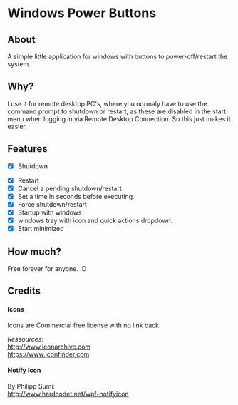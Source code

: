 # Windows Power Buttons

## About
A simple little application for windows with buttons to power-off/restart the system.

## Why?
I use it for remote desktop PC's, where you normaly have to use the command prompt to shutdown or restart, as these are disabled in the start menu when logging in via Remote Desktop Connection.
So this just makes it easier.

## Features
* [x] Shutdown
- [x] Restart
- [x] Cancel a pending shutdown/restart
- [x] Set a time in seconds before executing.
- [x] Force shutdown/restart
- [x] Startup with windows
- [x] windows tray with icon and quick actions dropdown.
- [x] Start minimized

## How much?
Free forever for anyone. :D

## Credits
#### Icons
Icons are Commercial free license with no link back.

*Ressources*:  
http://www.iconarchive.com  
https://www.iconfinder.com  

#### Notify Icon
By Philipp Sumi:  
http://www.hardcodet.net/wpf-notifyicon
